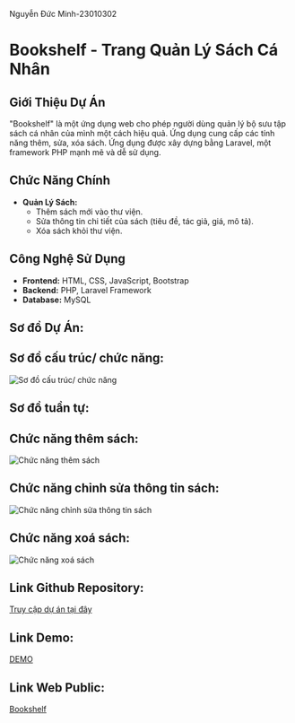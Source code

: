Nguyễn Đức Minh-23010302 
# Bookshelf - Trang Quản Lý Sách Cá Nhân

## Giới Thiệu Dự Án
"Bookshelf" là một ứng dụng web cho phép người dùng quản lý bộ sưu tập sách cá nhân của mình một cách hiệu quả. Ứng dụng cung cấp các tính năng thêm, sửa, xóa sách. Ứng dụng được xây dựng bằng Laravel, một framework PHP mạnh mẽ và dễ sử dụng.

## Chức Năng Chính

- **Quản Lý Sách:**
    - Thêm sách mới vào thư viện.
    - Sửa thông tin chi tiết của sách (tiêu đề, tác giả, giá, mô tả).
    - Xóa sách khỏi thư viện.

## Công Nghệ Sử Dụng

- **Frontend:** HTML, CSS, JavaScript, Bootstrap
- **Backend:** PHP, Laravel Framework
- **Database:** MySQL

## Sơ đồ Dự Án:

## Sơ đồ cấu trúc/ chức năng:

![Sơ đồ cấu trúc/ chức năng](https://github.com/user-attachments/assets/4d43eb7a-0db1-4613-b0a7-4bf29a2d56cf)

## Sơ đồ tuần tự:
## Chức năng thêm sách:

![Chức năng thêm sách](https://github.com/user-attachments/assets/5a86d2d1-8067-4b2b-a195-aa1be5b90c23)

## Chức năng chỉnh sửa thông tin sách:

![Chức năng chỉnh sửa thông tin sách](https://github.com/user-attachments/assets/4026f723-1896-4a29-aa2c-c494ce48fca2)

## Chức năng xoá sách:

![Chức năng xoá sách](https://github.com/user-attachments/assets/bb7cfc73-c67c-4265-bc60-50cbacba8d76)

## Link Github Repository:
[Truy cập dự án tại đây](https://github.com/ngMinh42/TKWNC-Bookshelf)

## Link Demo:
[DEMO](https://youtu.be/0zgMMM_WLdE)

## Link Web Public:
[Bookshelf](http://127.0.0.1:8000/books)


